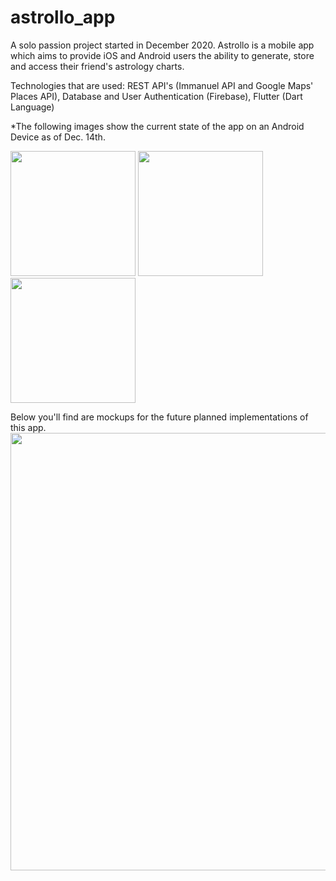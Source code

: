 # astrollo_app

A solo passion project started in December 2020. Astrollo is a mobile app which aims to provide iOS and Android users the ability to generate, store and access their friend's astrology charts.

Technologies that are used: REST API's (Immanuel API and Google Maps' Places API), Database and User Authentication (Firebase), Flutter (Dart Language)

*The following images show the current state of the app on an Android Device as of Dec. 14th.

<img src="https://i.ibb.co/p4NsNvw/Untitled-1.png" width="200" /> <img src="https://uploads-ssl.webflow.com/5fd7c25de07b4d703cc8d693/5fdee3b14257300d8b6c6c65_astrollo%20(2).gif" width="200" /> <img src="https://uploads-ssl.webflow.com/5fd7c25de07b4d703cc8d693/5fdeeafc7bad8c5c81e65746_Screenshot_20201211-234833-p-500.jpeg" width="200" />


Below you'll find are mockups for the future planned implementations of this app.
<img src="https://i.ibb.co/2YtV6jC/Screenshot-2.png" width="700"/>

